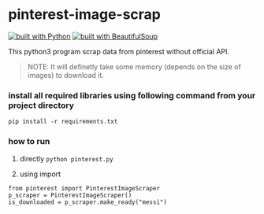 # pinterest-image-scrap
[![built with Python](https://img.shields.io/badge/Made%20with-Python3-red?style=for-the-badge&logo=python)](https://www.python.org/)
[![built with BeautifulSoup](https://img.shields.io/badge/Made%20with-BeautifulSoup-blue?style=for-the-badge&logo=bs4)](https://www.crummy.com/software/BeautifulSoup/bs4/doc/)

This python3 program scrap data from pinterest without official API.

>NOTE: It will definetly take some memory (depends on the size of images) to download it.

### install all required libraries using following command from your project directory     
``` pip install -r requirements.txt ```

### how to run

1) directly
```python pinterest.py```

2) using import
```
from pinterest import PinterestImageScraper
p_scraper = PinterestImageScraper()
is_downloaded = p_scraper.make_ready("messi")
```
